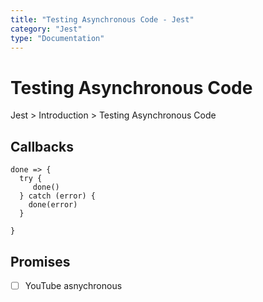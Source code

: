 ```yaml
---
title: "Testing Asynchronous Code - Jest"
category: "Jest"
type: "Documentation"
---
```


# Testing Asynchronous Code

Jest > Introduction > Testing Asynchronous Code


## Callbacks

```JS
done => {
  try {
     done()
  } catch (error) {
    done(error)
  }

}
```

## Promises

- [ ] YouTube asnychronous
